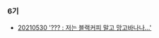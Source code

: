 ### 6기
- [20210530 '??? : 저는 블랙커피 말고 망고바나나…' ](https://seondongpyo.github.io/blackcoffee/blog-study-start/)